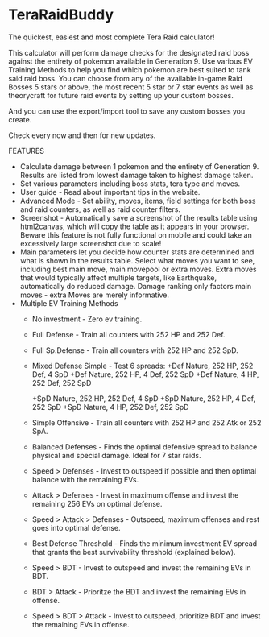 # TeraRaidBuddy
The quickest, easiest and most complete Tera Raid calculator!

This calculator will perform damage checks for the designated raid boss against the entirety of pokemon available in Generation 9. Use various EV Training Methods to help you find which pokemon are best suited to tank said raid boss. You can choose from any of the available in-game Raid Bosses 5 stars or above, the most recent 5 star or 7 star events as well as theorycraft for future raid events by setting up your custom bosses.

And you can use the export/import tool to save any custom bosses you create.

Check every now and then for new updates.

FEATURES

* Calculate damage between 1 pokemon and the entirety of Generation 9. Results are listed from lowest damage taken to highest damage taken.
* Set various parameters including boss stats, tera type and moves.
* User guide - Read about important tips in the website.
* Advanced Mode - Set ability, moves, items, field settings for both boss and raid counters, as well as raid counter filters.
* Screenshot - Automatically save a screenshot of the results table using html2canvas, which will copy the table as it appears in your browser. Beware this feature is not fully functional on mobile and could take an excessively large screenshot due to scale!
* Main parameters let you decide how counter stats are determined and what is shown in the results table. Select what moves you want to see, including best main move, main movepool or extra moves. Extra moves that would typically affect multiple targets, like Earthquake, automatically do reduced damage. Damage ranking only factors main moves - extra Moves are merely informative.
* Multiple EV Training Methods
    * No investment - Zero ev training.
    * Full Defense - Train all counters with 252 HP and 252 Def.
    * Full Sp.Defense - Train all counters with 252 HP and 252 SpD.
    * Mixed Defense Simple - Test 6 spreads:
        +Def Nature, 252 HP, 252 Def,   4 SpD
        +Def Nature, 252 HP,   4 Def, 252 SpD
        +Def Nature,   4 HP, 252 Def, 252 SpD

        +SpD Nature, 252 HP, 252 Def,   4 SpD
        +SpD Nature, 252 HP,   4 Def, 252 SpD
        +SpD Nature,   4 HP, 252 Def, 252 SpD
    * Simple Offensive - Train all counters with 252 HP and 252 Atk or 252 SpA.

    * Balanced Defenses - Finds the optimal defensive spread to balance physical and special damage. Ideal for 7 star raids.
    * Speed > Defenses - Invest to outspeed if possible and then optimal balance with the remaining EVs.
    * Attack > Defenses - Invest in maximum offense and invest the remaining 256 EVs on optimal defense.
    * Speed > Attack > Defenses - Outspeed, maximum offenses and rest goes into optimal defense.

    * Best Defense Threshold - Finds the minimum investment EV spread that grants the best survivability threshold (explained below).
    * Speed > BDT - Invest to outspeed and invest the remaining EVs in BDT.
    * BDT > Attack - Prioritze the BDT and invest the remaining EVs in offense.
    * Speed > BDT > Attack - Invest to outspeed, prioritize BDT and invest the remaining EVs in offense.
